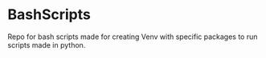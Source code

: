 # BashScripts
Repo for bash scripts made for creating Venv with specific packages to run scripts made in python. 
